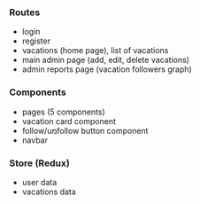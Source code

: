 ### Routes
 - login
 - register
 - vacations (home page), list of vacations
 - main admin page (add, edit, delete vacations)
 - admin reports page (vacation followers graph)

### Components
 - pages (5 components) 
 - vacation card component
 - follow/uמfollow button component
 - navbar

### Store (Redux)
 - user data
 - vacations data